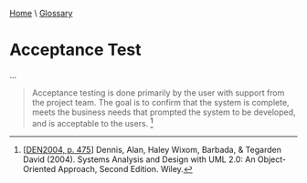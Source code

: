 [Home](../../index.html) \ [Glossary](glossary.html)

# Acceptance Test

...  


> Acceptance testing is done primarily by the user with support from the project team. The goal is to confirm that the system is complete, meets the business needs that prompted the system to be developed, and is acceptable to the users. [^1]  

[^1]: [[DEN2004, p. 475](../references/books/Systems-Analysis-and-Design-with-UML-Version-2-0-An-Object-Oriented-Approach.html)] Dennis, Alan, Haley Wixom, Barbada, & Tegarden David (2004). Systems Analysis and Design with UML 2.0: An Object-Oriented Approach, Second Edition. Wiley.  